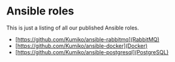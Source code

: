 # Ansible roles

This is just a listing of all our published Ansible roles.

* [https://github.com/Kumiko/ansible-rabbitmq](RabbitMQ)
* [https://github.com/Kumiko/ansible-docker](Docker)
* [https://github.com/Kumiko/ansible-postgresql](PostgreSQL)


